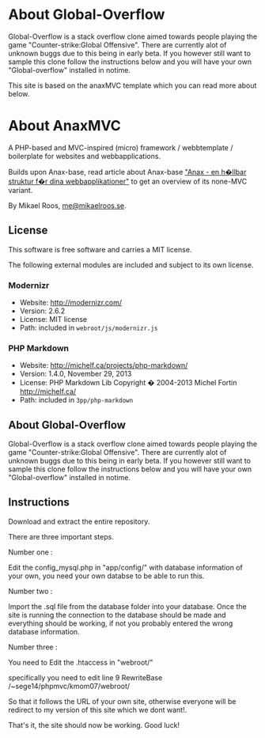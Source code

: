 About Global-Overflow
=========
Global-Overflow is a stack overflow clone aimed towards people playing the game "Counter-strike:Global Offensive".
There are currently alot of unknown buggs due to this being in early beta. 
If you however still want to sample this clone follow the instructions below and you will have your own "Global-overflow" installed in notime.

This site is based on the anaxMVC template which you can read more about below.

About AnaxMVC
=========

A PHP-based and MVC-inspired (micro) framework / webbtemplate / boilerplate for websites and webbapplications.

Builds upon Anax-base, read article about Anax-base ["Anax - en h�llbar struktur f�r dina webbapplikationer"](http://dbwebb.se/kunskap/anax-en-hallbar-struktur-for-dina-webbapplikationer) to get an overview of its none-MVC variant. 

By Mikael Roos, me@mikaelroos.se.

License 
------------------

This software is free software and carries a MIT license.


The following external modules are included and subject to its own license.



### Modernizr
* Website: http://modernizr.com/
* Version: 2.6.2
* License: MIT license 
* Path: included in `webroot/js/modernizr.js`



### PHP Markdown
* Website: http://michelf.ca/projects/php-markdown/
* Version: 1.4.0, November 29, 2013
* License: PHP Markdown Lib Copyright � 2004-2013 Michel Fortin http://michelf.ca/ 
* Path: included in `3pp/php-markdown`


About Global-Overflow
-----------------------------------
Global-Overflow is a stack overflow clone aimed towards people playing the game "Counter-strike:Global Offensive".
There are currently alot of unknown buggs due to this being in early beta. 
If you however still want to sample this clone follow the instructions below and you will have your own "Global-overflow" installed in notime.

Instructions 
-----------------------------------
Download and extract the entire repository.

There are three important steps. 

Number one :

Edit the config_mysql.php in "app/config/" with database information of your own, you need your own databse to be able to run this.

Number two : 

Import the .sql file from the database folder into your database. Once the site is running the connection to the database
should be made and everything should be working, if not you probably entered the wrong database information.

Number three : 

You need to Edit the .htaccess in "webroot/"

specifically you need to edit line 9 
 RewriteBase /~sege14/phpmvc/kmom07/webroot/
 
 So that it follows the URL of your own site, otherwise everyone will be redirect to my version of this site which we dont want!.
 

That's it, the site should now be working. Good luck!
